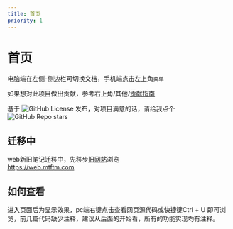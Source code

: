 ```yaml
---
title: 首页
priority: 1
---
```


# 首页

电脑端在左侧-侧边栏可切换文档，手机端点击左上角`菜单`

如果想对此项目做出贡献，参考右上角/其他/[贡献指南](https://study.mtftm.com/others/2)

基于 ![GitHub License](https://img.shields.io/github/license/Leetfs/study-wiki?logo=git) 发布，对项目满意的话，请给我点个 ![GitHub Repo stars](https://img.shields.io/github/stars/Leetfs/study-wiki)

## 迁移中
web新旧笔记迁移中，先移步[旧网站](https://web.mtftm.com)浏览\
https://web.mtftm.com

## 如何查看
进入页面后为显示效果，pc端右键点击查看网页源代码或快捷键Ctrl + U 即可浏览，前几篇代码缺少注释，建议从后面的开始看，所有的功能实现均有注释。

